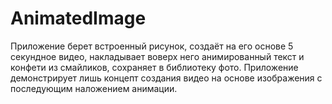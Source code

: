 # AnimatedImage
Приложение берет встроенный рисунок, создаёт на его основе 5 секундное видео, накладывает воверх него анимированный текст и конфети из смайликов, сохраняет в библиотеку фото.
Приложение демонстрирует лишь концепт создания видео на основе изображения с последующим наложением анимации. 
